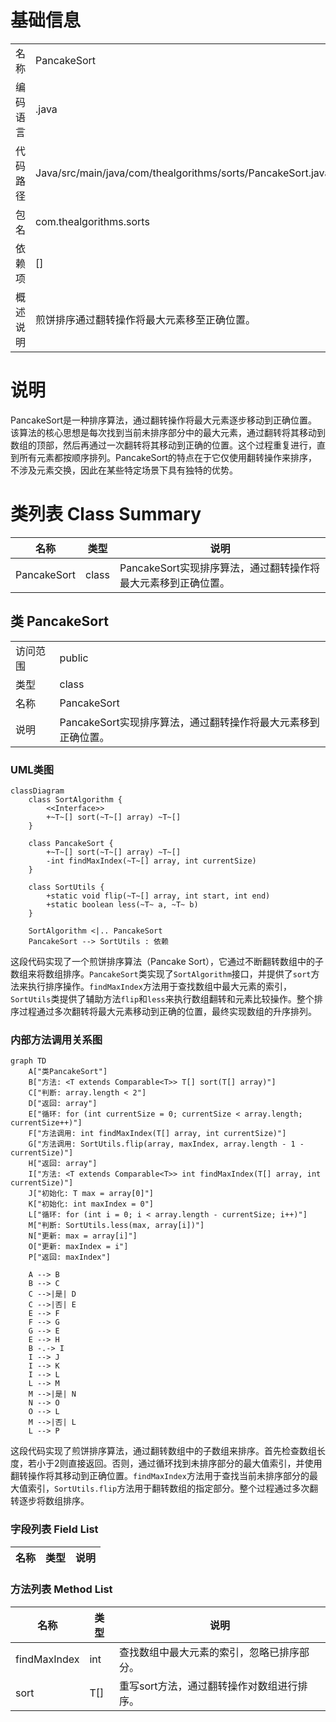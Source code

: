 # 基础信息

|      |      |
|------|------|
| 名称 | PancakeSort |
| 编码语言 | .java |
| 代码路径 | Java/src/main/java/com/thealgorithms/sorts/PancakeSort.java |
| 包名 | com.thealgorithms.sorts |
| 依赖项 | [] |
| 概述说明 | 煎饼排序通过翻转操作将最大元素移至正确位置。 |

# 说明

PancakeSort是一种排序算法，通过翻转操作将最大元素逐步移动到正确位置。该算法的核心思想是每次找到当前未排序部分中的最大元素，通过翻转将其移动到数组的顶部，然后再通过一次翻转将其移动到正确的位置。这个过程重复进行，直到所有元素都按顺序排列。PancakeSort的特点在于它仅使用翻转操作来排序，不涉及元素交换，因此在某些特定场景下具有独特的优势。

# 类列表 Class Summary

| 名称   | 类型  | 说明 |
|-------|------|-------------|
| PancakeSort | class | PancakeSort实现排序算法，通过翻转操作将最大元素移到正确位置。 |



## 类 PancakeSort

|      |      |
|------|------|
| 访问范围 | public |
| 类型 | class |
| 名称 | PancakeSort |
| 说明 | PancakeSort实现排序算法，通过翻转操作将最大元素移到正确位置。 |


### UML类图

```mermaid
classDiagram
    class SortAlgorithm {
        <<Interface>>
        +~T~[] sort(~T~[] array) ~T~[]
    }

    class PancakeSort {
        +~T~[] sort(~T~[] array) ~T~[]
        -int findMaxIndex(~T~[] array, int currentSize)
    }

    class SortUtils {
        +static void flip(~T~[] array, int start, int end)
        +static boolean less(~T~ a, ~T~ b)
    }

    SortAlgorithm <|.. PancakeSort
    PancakeSort --> SortUtils : 依赖
```

这段代码实现了一个煎饼排序算法（Pancake Sort），它通过不断翻转数组中的子数组来将数组排序。`PancakeSort`类实现了`SortAlgorithm`接口，并提供了`sort`方法来执行排序操作。`findMaxIndex`方法用于查找数组中最大元素的索引，`SortUtils`类提供了辅助方法`flip`和`less`来执行数组翻转和元素比较操作。整个排序过程通过多次翻转将最大元素移动到正确的位置，最终实现数组的升序排列。


### 内部方法调用关系图

```mermaid
graph TD
    A["类PancakeSort"]
    B["方法: <T extends Comparable<T>> T[] sort(T[] array)"]
    C["判断: array.length < 2"]
    D["返回: array"]
    E["循环: for (int currentSize = 0; currentSize < array.length; currentSize++)"]
    F["方法调用: int findMaxIndex(T[] array, int currentSize)"]
    G["方法调用: SortUtils.flip(array, maxIndex, array.length - 1 - currentSize)"]
    H["返回: array"]
    I["方法: <T extends Comparable<T>> int findMaxIndex(T[] array, int currentSize)"]
    J["初始化: T max = array[0]"]
    K["初始化: int maxIndex = 0"]
    L["循环: for (int i = 0; i < array.length - currentSize; i++)"]
    M["判断: SortUtils.less(max, array[i])"]
    N["更新: max = array[i]"]
    O["更新: maxIndex = i"]
    P["返回: maxIndex"]

    A --> B
    B --> C
    C -->|是| D
    C -->|否| E
    E --> F
    F --> G
    G --> E
    E --> H
    B -.-> I
    I --> J
    I --> K
    I --> L
    L --> M
    M -->|是| N
    N --> O
    O --> L
    M -->|否| L
    L --> P
```

这段代码实现了煎饼排序算法，通过翻转数组中的子数组来排序。首先检查数组长度，若小于2则直接返回。否则，通过循环找到未排序部分的最大值索引，并使用翻转操作将其移动到正确位置。`findMaxIndex`方法用于查找当前未排序部分的最大值索引，`SortUtils.flip`方法用于翻转数组的指定部分。整个过程通过多次翻转逐步将数组排序。

### 字段列表 Field List

| 名称  | 类型  | 说明 |
|-------|-------|------|

### 方法列表 Method List

| 名称  | 类型  | 说明 |
|-------|-------|------|
| findMaxIndex | int | 查找数组中最大元素的索引，忽略已排序部分。 |
| sort | T[] | 重写sort方法，通过翻转操作对数组进行排序。 |




